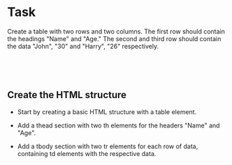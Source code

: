 # Task

Create a table with two rows and two columns. The first row should contain the headings "Name" and "Age." The second and third row should contain the data "John", "30" and "Harry", "26" respectively.

&nbsp;

&nbsp;

## Create the HTML structure

- Start by creating a basic HTML structure with a table element.

- Add a thead section with two th elements for the headers "Name" and "Age".

- Add a tbody section with two tr elements for each row of data, containing td elements with the respective data.
